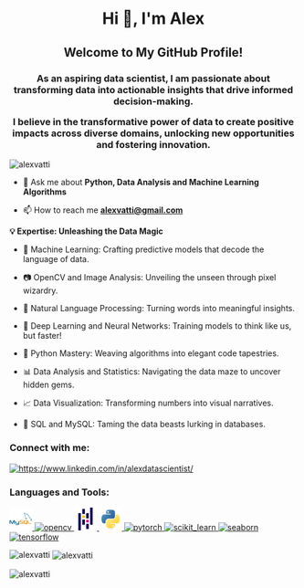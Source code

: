 <h1 align="center">Hi 👋, I'm Alex </h1>
<h2 align="center">Welcome to My GitHub Profile! </h2>

<h3 align="center" My Vision: To empower organizational growth and deliver exceptional value to customers and businesses.

As an aspiring data scientist, I am passionate about transforming data into actionable insights that drive informed decision-making. 

I believe in the transformative power of data to create positive impacts across diverse domains, unlocking new opportunities and fostering innovation.</h3>


<p align="left"> <img src="https://komarev.com/ghpvc/?username=alexvatti&label=Profile%20views&color=0e75b6&style=flat" alt="alexvatti" /> </p>


- 💬 Ask me about **Python, Data Analysis and Machine Learning Algorithms**

- 📫 How to reach me **alexvatti@gmail.com**
  
**💡 Expertise: Unleashing the Data Magic</h1>**
  - <p align="left"> 🤖 Machine Learning: Crafting predictive models that decode the language of data.
  - <p align="left">📷 OpenCV and Image Analysis: Unveiling the unseen through pixel wizardry.
  - <p align="left">📝 Natural Language Processing: Turning words into meaningful insights.
  - <p align="left">🧠 Deep Learning and Neural Networks: Training models to think like us, but faster!
  - <p align="left">🐍 Python Mastery: Weaving algorithms into elegant code tapestries.
  - <p align="left">📊 Data Analysis and Statistics: Navigating the data maze to uncover hidden gems.
  - <p align="left"> 📈 Data Visualization: Transforming numbers into visual narratives.
  - <p align="left">🎲 SQL and MySQL: Taming the data beasts lurking in databases.

<h3 align="left">Connect with me:</h3>
<p align="left">
<a href="https://www.linkedin.com/in/alexdatascientist/" target="blank"><img align="center" src="https://raw.githubusercontent.com/rahuldkjain/github-profile-readme-generator/master/src/images/icons/Social/linked-in-alt.svg" alt="https://www.linkedin.com/in/alexdatascientist/" height="30" width="40" /></a>
</p>

<h3 align="left">Languages and Tools:</h3>
<p align="left"> <a href="https://www.mysql.com/" target="_blank" rel="noreferrer"> <img src="https://raw.githubusercontent.com/devicons/devicon/master/icons/mysql/mysql-original-wordmark.svg" alt="mysql" width="40" height="40"/> </a> <a href="https://opencv.org/" target="_blank" rel="noreferrer"> <img src="https://www.vectorlogo.zone/logos/opencv/opencv-icon.svg" alt="opencv" width="40" height="40"/> </a> <a href="https://pandas.pydata.org/" target="_blank" rel="noreferrer"> <img src="https://raw.githubusercontent.com/devicons/devicon/2ae2a900d2f041da66e950e4d48052658d850630/icons/pandas/pandas-original.svg" alt="pandas" width="40" height="40"/> </a> <a href="https://www.python.org" target="_blank" rel="noreferrer"> <img src="https://raw.githubusercontent.com/devicons/devicon/master/icons/python/python-original.svg" alt="python" width="40" height="40"/> </a> <a href="https://pytorch.org/" target="_blank" rel="noreferrer"> <img src="https://www.vectorlogo.zone/logos/pytorch/pytorch-icon.svg" alt="pytorch" width="40" height="40"/> </a> <a href="https://scikit-learn.org/" target="_blank" rel="noreferrer"> <img src="https://upload.wikimedia.org/wikipedia/commons/0/05/Scikit_learn_logo_small.svg" alt="scikit_learn" width="40" height="40"/> </a> <a href="https://seaborn.pydata.org/" target="_blank" rel="noreferrer"> <img src="https://seaborn.pydata.org/_images/logo-mark-lightbg.svg" alt="seaborn" width="40" height="40"/> </a> <a href="https://www.tensorflow.org" target="_blank" rel="noreferrer"> <img src="https://www.vectorlogo.zone/logos/tensorflow/tensorflow-icon.svg" alt="tensorflow" width="40" height="40"/> </a> </p>

<p><img align="left" src="https://github-readme-stats.vercel.app/api/top-langs?username=alexvatti&show_icons=true&locale=en&layout=compact" alt="alexvatti" /></p>

<p>&nbsp;<img align="center" src="https://github-readme-stats.vercel.app/api?username=alexvatti&show_icons=true&locale=en" alt="alexvatti" /></p>

<p><img align="center" src="https://github-readme-streak-stats.herokuapp.com/?user=alexvatti&" alt="alexvatti" /></p>
